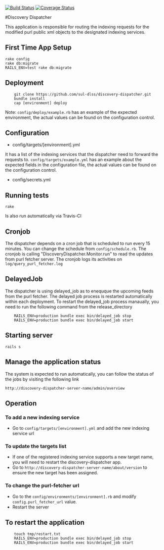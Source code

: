 [<img src="https://travis-ci.org/sul-dlss/discovery-dispatcher.svg?branch=master" alt="Build Status" />](https://travis-ci.org/sul-dlss/discovery-dispatcher)
[![Coverage Status](https://coveralls.io/repos/sul-dlss/discovery-dispatcher/badge.svg?branch=master)](https://coveralls.io/r/sul-dlss/discovery-dispatcher?branch=master)

#Discovery Dispatcher

This application is responsible for routing the indexing requests for the modified purl public xml objects to the designated indexing services.

## First Time App Setup

```
rake config
rake db:migrate
RAILS_ENV=test rake db:migrate
```

## Deployment

```
	git clone https://github.com/sul-dlss/discovery-dispatcher.git
	bundle install
	cap [environment] deploy
```

Note: ```config/deploy/example.rb``` has an example of the expected environment, the actual values can be found on the configuration control.

## Configuration

* config/targets/[environment].yml

It has a list of the indexing services that the dispatcher need to forward the requests to. ```config/targets/example.yml``` has an example about the expected fields in the configuration file, the actual values can be found on the configuration control.

* config/secrets.yml

## Running tests

```
rake
```

Is also run automatically via Travis-CI

## Cronjob
The dispatcher depends on a cron job that is scheduled to run every 15 minutes. You can change the schedule from ```config/schedule.rb```. The cronjob is calling "DiscoveryDispatcher.Monitor.run" to read the updates from purl fetcher server. The cronjob logs its activities on ```log/query_purl_fetcher.log```

## DelayedJob
The dispatcher is using delayed_job as to enequque the upcoming feeds from the purl fetcher. The delayed job process is restarted automatically within each deployment. To restart the delayed_job process manaually, you need to run the following command from the release_directory

```
	RAILS_ENV=production bundle exec bin/delayed_job stop
	RAILS_ENV=production bundle exec bin/delayed_job start
```

## Starting server

```
rails s
```

## Manage the application status
The system is expected to run automatically, you can follow the status of the jobs by visiting the following link

  ``` http://discovery-dispatcher-server-name/admin/overview ```


## Operation

### To add a new indexing service
* Go to ```config/targets/[environment].yml``` and add the new indexing service url

### To update the targets list
* If one of the registered indexing service supports a new target name, you will need to restart the discovery-dispatcher app.
* Go to ```http://discovery-dispatcher-server-name/about/version``` to ensure the new target has been assigned.

### To change the purl-fetcher url
* Go to the ```config/environments/[environment].rb``` and modify ```config.purl_fetcher_url``` value.
* Restart the server

## To restart the application

```
	touch tmp/restart.txt
	RAILS_ENV=production bundle exec bin/delayed_job stop
	RAILS_ENV=production bundle exec bin/delayed_job start
```
